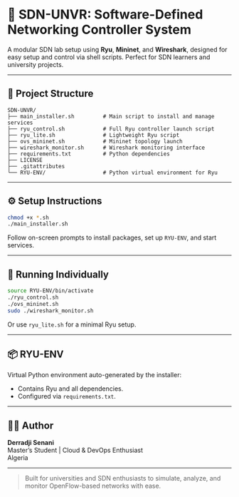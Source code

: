 # 📡 SDN-UNVR: Software-Defined Networking Controller System

A modular SDN lab setup using **Ryu**, **Mininet**, and **Wireshark**, designed for easy setup and control via shell scripts. Perfect for SDN learners and university projects.

---

## 📁 Project Structure

```
SDN-UNVR/
├── main_installer.sh         # Main script to install and manage services
├── ryu_control.sh            # Full Ryu controller launch script
├── ryu_lite.sh               # Lightweight Ryu script
├── ovs_mininet.sh            # Mininet topology launch
├── wireshark_monitor.sh      # Wireshark monitoring interface
├── requirements.txt          # Python dependencies
├── LICENSE
├── .gitattributes
└── RYU-ENV/                  # Python virtual environment for Ryu
```

---

## ⚙️ Setup Instructions

```bash
chmod +x *.sh
./main_installer.sh
```

Follow on-screen prompts to install packages, set up `RYU-ENV`, and start services.

---

## 🧪 Running Individually

```bash
source RYU-ENV/bin/activate
./ryu_control.sh
./ovs_mininet.sh
sudo ./wireshark_monitor.sh
```

Or use `ryu_lite.sh` for a minimal Ryu setup.

---

## 📦 RYU-ENV

Virtual Python environment auto-generated by the installer:
- Contains Ryu and all dependencies.
- Configured via `requirements.txt`.

---

## 👨‍💻 Author

**Derradji Senani**  
Master’s Student | Cloud & DevOps Enthusiast  
Algeria

---

> Built for universities and SDN enthusiasts to simulate, analyze, and monitor OpenFlow-based networks with ease.
